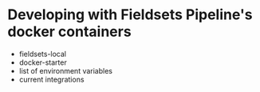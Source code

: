# Developing with Fieldsets Pipeline's docker containers

- fieldsets-local
- docker-starter
- list of environment variables
- current integrations

